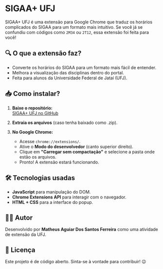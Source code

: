 # SIGAA+ UFJ

SIGAA+ UFJ é uma extensão para Google Chrome que traduz os horários complicados do SIGAA para um formato mais intuitivo. Se você já se confundiu com códigos como `2M34` ou `2T12`, essa extensão foi feita para você!

## 🔍 O que a extensão faz?
- Converte os horários do SIGAA para um formato mais fácil de entender.
- Melhora a visualização das disciplinas dentro do portal.
- Feita para alunos da Universidade Federal de Jataí (UFJ).

## 📥 Como instalar?
1. **Baixe o repositório:**  
   [SIGAA+ UFJ no GitHub](https://github.com/theprogmatheus/SIGAA-Plus-UFJ)

2. **Extraia os arquivos** (caso tenha baixado como .zip).

3. **No Google Chrome:**
   - Acesse `chrome://extensions/`.
   - Ative o **Modo do desenvolvedor** (canto superior direito).
   - Clique em **"Carregar sem compactação"** e selecione a pasta onde estão os arquivos.
   - Pronto! A extensão estará funcionando.

## 🛠 Tecnologias usadas
- **JavaScript** para manipulação do DOM.
- **Chrome Extensions API** para interagir com o navegador.
- **HTML + CSS** para a interface do popup.

## 👨‍💻 Autor
Desenvolvido por **Matheus Aguiar Dos Santos Ferreira** como uma atividade de extensão da UFJ.

## 📜 Licença
Este projeto é de código aberto. Sinta-se à vontade para contribuir! 😉